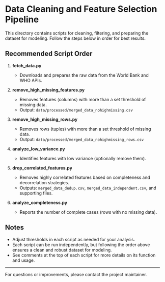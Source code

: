 # Data Cleaning and Feature Selection Pipeline

This directory contains scripts for cleaning, filtering, and preparing the dataset for modeling. Follow the steps below in order for best results.

## Recommended Script Order

1. **fetch_data.py**
   - Downloads and prepares the raw data from the World Bank and WHO APIs.

2. **remove_high_missing_features.py**
   - Removes features (columns) with more than a set threshold of missing data.
   - Output: `data/processed/merged_data_nohighmissing.csv`

3. **remove_high_missing_rows.py**
   - Removes rows (tuples) with more than a set threshold of missing data.
   - Output: `data/processed/merged_data_nohighmissing_rows.csv`

4. **analyze_low_variance.py**
   - Identifies features with low variance (optionally remove them).

5. **drop_correlated_features.py**
   - Removes highly correlated features based on completeness and decorrelation strategies.
   - Outputs: `merged_data_dedup.csv`, `merged_data_independent.csv`, and supporting files.

6. **analyze_completeness.py**
   - Reports the number of complete cases (rows with no missing data).

## Notes
- Adjust thresholds in each script as needed for your analysis.
- Each script can be run independently, but following the order above ensures a clean and robust dataset for modeling.
- See comments at the top of each script for more details on its function and usage.

---

For questions or improvements, please contact the project maintainer.
